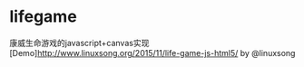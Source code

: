 # lifegame
康威生命游戏的javascript+canvas实现
[Demo]http://www.linuxsong.org/2015/11/life-game-js-html5/
by @linuxsong
